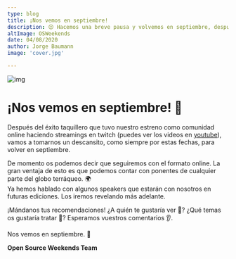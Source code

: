 ```yaml
---
type: blog
title: ¡Nos vemos en septiembre!
description: 😌 Hacemos una breve pausa y volvemos en septiembre, después de las vacaciones 💃🏖. 
altImage: OSWeekends
date: 04/08/2020
author: Jorge Baumann
image: 'cover.jpg'

---
```


![img](/assets/img/postDefault.png)

# ¡Nos vemos en septiembre! 🏁

Después del éxito taquillero que tuvo nuestro estreno como comunidad online haciendo streamings en twitch (puedes ver los videos en [youtube](https://www.youtube.com/c/OpenSourceWeekends)),
vamos a tomarnos un descansito, como siempre por estas fechas, para volver en septiembre.

De momento os podemos decir que seguiremos con el formato online. La gran ventaja de esto es que podemos contar con ponentes de cualquier parte del globo terráqueo. 🌍  
Ya hemos hablado con algunos speakers que estarán con nosotros en futuras ediciones. Los iremos revelando más adelante.

¡Mándanos tus recomendaciones! ¿A quién te gustaría ver 👀? ¿Qué temas os gustaría tratar 🤔?
Esperamos vuestros comentarios 👂.

Nos vemos en septiembre. 💙

**Open Source Weekends Team**
